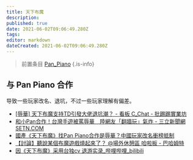 ```yaml
---
title: 天下布魔
description: 
published: true
date: 2021-06-02T09:06:49.280Z
tags: 
editor: markdown
dateCreated: 2021-06-02T09:06:49.280Z
---
```


> 前置条目 [Pan_Piano](/people/Pan_Piano)
{.is-info}

## 与 Pan Piano 合作

导致一些玩家改名、退坑，不过一些玩家理解有偏差。

+ [[辱華] 天下布魔支持TD引發大佬退坑潮？ - 看板 C_Chat - 批踢踢實業坊](https://web.archive.org/web/20210509020913/https://www.ptt.cc/bbs/c_chat/M.1620520163.A.4F4.html)
+ [和小Pan合作！台灣手遊被罵辱華　陸網友「翻牆玩」氣炸 - 三立新聞網 SETN.COM](https://web.archive.org/web/20210510025233/https://www.setn.com/News.aspx?NewsID=936942)
+ [國產《天下布魔》找Pan Piano合作是辱華？中國玩家改名衝榜抵制](https://web.archive.org/web/20210509103945/https://tw.news.yahoo.com/pan-piano-031525428.html)
+ [【討論】聽說某個布魔遊戲燒起來了？ @場外休憩區 哈啦板 - 巴哈姆特](https://web.archive.org/web/20210509191017/https://forum.gamer.com.tw/C.php?bsn=60076&snA=6315215)
+ [因《天下布魔》采用台独cv 退游实录_哔哩哔哩_bilibili](https://archive.is/4EuAv "https://www.bilibili.com/video/BV1jv41157EF/")
